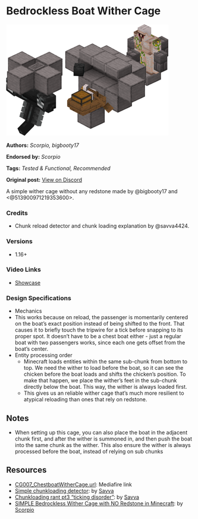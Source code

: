# Bedrockless Boat Wither Cage
<img alt="Image_59607992550936.png" src="images/Image_59607992550936.png?raw=1" height="300px">

**Authors:** *Scorpio, bigbooty17*

**Endorsed by:** *Scorpio*

**Tags:** *Tested & Functional, Recommended*

**Original post:** [View on Discord](https://discord.com/channels/913065809096638494/1392400293077061763)

A simple wither cage without any redstone made by @bigbooty17 and <@513900971219353600>. 
### Credits
- Chunk reload detector and chunk loading explanation by @savva4424.
### Versions
- 1.16+
### Video Links
- [Showcase](https://youtu.be/Cf1lBWqwzIo)
### Design Specifications
-  Mechanics
  - This works because on reload, the passenger is momentarily centered on the boat’s exact position instead of being shifted to the front. That causes it to briefly touch the tripwire for a tick before snapping to its proper spot. It doesn’t have to be a chest boat either - just a regular boat with two passengers works, since each one gets offset from the boat’s center.
- Entity processing order
  - Minecraft loads entities within the same sub-chunk from bottom to top. We need the wither to load before the boat, so it can see the chicken before the boat loads and shifts the chicken’s position. To make that happen, we place the wither’s feet in the sub-chunk directly below the boat. This way, the wither is always loaded first.
  - This gives us an reliable wither cage that’s much more resilient to atypical reloading than ones that rely on redstone.

## Notes
- When setting up this cage, you can also place the boat in the adjacent chunk first, and after the wither is summoned in, and then push the boat into the same chunk as the wither. This also ensure the wither is always processed before the boat, instead of relying on sub chunks

## Resources
- [CG007_ChestboatWitherCage.url](https://www.mediafire.com/folder/9mgkxdfyk78ls/Chestboat+Wither+Cage): Mediafire link
- [Simple chunkloading detector](https://www.youtube.com/watch?v=Ho_aJ1Lw0Zw): by [Savva](https://www.youtube.com/@savva4424)
- [Chunkloading rant pt3 “ticking disorder”](https://www.youtube.com/watch?v=FrQoGXeSezE): by [Savva](https://www.youtube.com/@savva4424)
- [SIMPLE Bedrockless Wither Cage with NO Redstone in Minecraft](https://youtu.be/Cf1lBWqwzIo): by [Scorpio](https://www.youtube.com/@Scorpio03)
